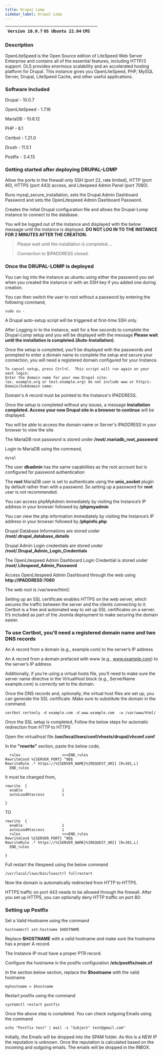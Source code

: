 ```yaml
---
title: Drupal Lomp
sidebar_label: Drupal Lomp
---
```


|**`Version 10.0.7` `OS Ubuntu 22.04` `CMS`**|  |
|--------------------------------------------|--|

### Description

OpenLiteSpeed is the Open Source edition of LiteSpeed Web Server Enterprise and contains all of the essential features, including HTTP/3 support. OLS provides enormous scalability and an accelerated hosting platform for Drupal. This instance gives you OpenLiteSpeed, PHP, MySQL Server, Drupal, LiteSpeed Cache, and other useful applications.

### Software Included

Drupal - 10.0.7

OpenLiteSpeed - 1.7.16

MariaDB - 10.6.12

PHP - 8.1

Certbot - 1.21.0

Drush -  11.5.1

Postfix - 3.4.13

### Getting started after deploying DRUPAL-LOMP

 Allow the ports in the firewall only SSH (port 22, rate limited), HTTP (port 80), HTTPS (port 443) access, and Litespeed Admin Panel (port 7080).

 Runs mysql_secure_installation, sets the Drupal Admin Dashboard Password and sets the OpenLitespeed Admin Dashboard Password.

 Creates the initial Drupal configuration file and allows the Drupal-Lomp instance to connect to the database.

You will be logged out of the instance and displayed with the below message until the instance is deployed.  **DO NOT LOG IN TO THE INSTANCE FOR 2 MINUTES AFTER THE CREATION.**

> Please wait until the installation is completed.... 
>
> Connection to $IPADDRESS closed.

### Once the DRUPAL-LOMP is deployed

 You can log into the instance as ubuntu using either the password you set when you created the instance or with an SSH key if you added one during creation.

You can then switch the user to root without a password by entering the following command,
~~~
sudo su -
~~~

 A Drupal auto-setup script will be triggered at first-time SSH only.

 After Logging in to the instance, wait for a few seconds to complete the Drupal-Lomp setup and you will be displayed with the message **Please wait until the installation is completed.(Auto-Installation)**.

 Once the setup is completed, you’ll be displayed with the passwords and prompted to enter a domain name to complete the setup and secure your connection, you will need a registered domain configured for your Instance.
~~~
To cancel setup, press Ctrl+C.  This script will run again on your next login:
Enter the domain name for your new Drupal site:
(ex. example.org or test.example.org) do not include www or http/s:
Domain/Subdomain name: 
~~~

 Domain's A record must be pointed to the Instance's IPADDRESS.

Once the setup is completed without any issues, a message **Installation completed. Access your new Drupal site in a browser to continue** will be displayed.

You will be able to access the domain name or Server's IPADDRESS in your browser to view the site.

 The MariaDB root password is stored under **/root/.mariadb_root_password**

 Login to MariaDB using the command,
 ~~~
 mysql
 ~~~

 The user **dbadmin** has the same capabilities as the root account but is configured for password authentication

 The **root** MariaDB user is set to authenticate using the **unix_socket** plugin by default rather than with a password. So setting up a password for **root** user is not recommended.

 You can access phpMyAdmin immediately by visiting the Instance’s IP address in your browser followed by **/phpmyadmin**

 You can view the php information immediately by visiting the Instance’s IP address in your browser followed by  **/phpinfo.php**

 Drupal Database Informations are stored under **/root/.drupal_database_details**

 Drupal Admin Login credentials are stored under **/root/.Drupal_Admin_Login_Credentials**

 The OpenLitespeed Admin Dashboard Login Credential is stored under  **/root/.Litespeed_Admin_Password**

 Access OpenLitespeed Admin Dashboard through the web using **http://IPADDRESS:7080**

 The web root is /var/www/html/.

Setting up an SSL certificate enables HTTPS on the web server, which secures the traffic between the server and the clients connecting to it. Certbot is a free and automated way to set up SSL certificates on a server. It’s included as part of the Joomla deployment to make securing the domain easier.

### To use Certbot, you’ll need a registered domain name and two DNS records

An A record from a domain (e.g., example.com) to the server’s IP address

An A record from a domain prefaced with www (e.g., www.example.com) to the server’s IP address

Additionally, if you’re using a virtual hosts file, you’ll need to make sure the server name directive in the VirtualHost block (e.g., ServerName example.com) is correctly set to the domain.

Once the DNS records and, optionally, the virtual host files are set up, you can generate the SSL certificate. Make sure to substitute the domain in the command.

~~~
certbot certonly -d example.com -d www.example.com  -w /var/www/html/
~~~

 Once the SSL setup is completed, Follow the below steps for automatic redirection from HTTP to HTTPS

 Open the virtualhost file **/usr/local/lsws/conf/vhosts/drupal/vhconf.conf**

 In the **"rewrite"** section, paste the below code,
~~~
  rules                   <<<END_rules
RewriteCond %{SERVER_PORT} ^80$
RewriteRule .* https://%{SERVER_NAME}%{REQUEST_URI} [R=301,L]
  END_rules
~~~

It must be changed from,
~~~
rewrite  {
  enable                  1
  autoLoadHtaccess        1
  
}
~~~

TO
~~~
rewrite  {
  enable                  1
  autoLoadHtaccess        1
  rules                   <<<END_rules
RewriteCond %{SERVER_PORT} ^80$
RewriteRule .* https://%{SERVER_NAME}%{REQUEST_URI} [R=301,L]
  END_rules

}
~~~

Full restart the litespeed using the below command
~~~
/usr/local/lsws/bin/lswsctrl fullrestart
~~~

Now the domain is automatically redirected from HTTP to HTTPS.

HTTPS traffic on port 443 needs to be allowed through the firewall. After you set up HTTPS, you can optionally deny HTTP traffic on port 80:

### Setting up Postfix

 Set a Valid Hostname using the command 
 ~~~
 hostnamectl set-hostname $HOSTNAME
 ~~~
 
 Replace **$HOSTNAME** with a valid hostname and make sure the hostname has a proper A record.

 The Instance IP must have a proper PTR record.

 Configure the hostname in the postfix configuration **/etc/postfix/main.cf**

In the section below section, replace the **$hostname** with the valid hostname
~~~
myhostname = $hostname
~~~

 Restart postfix using the command
~~~
systemctl restart postfix
~~~

 Once the above step is completed. You can check outgoing Emails using the command
~~~
echo "Postfix test" | mail -s "Subject" test@gmail.com"
~~~

Initially, the Emails will be dropped into the SPAM folder. As this is a NEW IP the reputation is unknown. Once the reputation is calculated based on the incoming and outgoing emails. The emails will be dropped in the INBOX.
